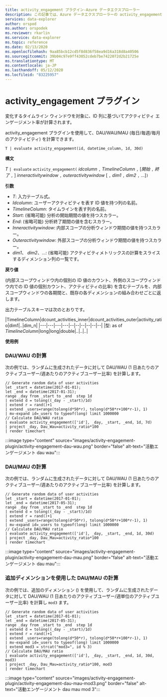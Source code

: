 ```yaml
---
title: activity_engagement プラグイン-Azure データエクスプローラー
description: この記事では、Azure データエクスプローラーの activity_engagement プラグインについて説明します。
services: data-explorer
author: orspod
ms.author: orspodek
ms.reviewer: rkarlin
ms.service: data-explorer
ms.topic: reference
ms.date: 02/13/2020
ms.openlocfilehash: 9aa85bcb12cd5f8d836f58ea9d16a318d8a40506
ms.sourcegitcommit: 39b04c97e9ff43052cdeb7be7422072d2b21725e
ms.translationtype: MT
ms.contentlocale: ja-JP
ms.lasthandoff: 05/12/2020
ms.locfileid: "83225957"
---
```

# <a name="activity_engagement-plugin"></a>activity_engagement プラグイン

変化するタイムライン ウィンドウを対象に、ID 列に基づいてアクティビティ エンゲージメント率が計算されます。

activity_engagement プラグインを使用して、DAU/WAU/MAU (毎日/毎週/毎月のアクティビティ) を計算できます。

```kusto
T | evaluate activity_engagement(id, datetime_column, 1d, 30d)
```

**構文**

*T* `| evaluate` `activity_engagement(` *idcolumn* `,` *TimelineColumn* `,` [*開始* `,` *終了* `,` ] *inneractivitywindow* `,` *outeractivitywindow* [ `,` *dim1* `,` *dim2* `,` ...]`)`

**引数**

* *T*: 入力テーブル式。
* *Idcolumn*: ユーザーアクティビティを表す ID 値を持つ列の名前。 
* *TimelineColumn*: タイムラインを表す列の名前。
* *Start*: (省略可能) 分析の開始期間の値を持つスカラー。
* *End*: (省略可能) 分析終了期間の値を含むスカラー。
* *Inneractivitywindow*: 内部スコープの分析ウィンドウ期間の値を持つスカラー。
* *Outeractivitywindow*: 外部スコープの分析ウィンドウ期間の値を持つスカラー。
* *dim1*、 *dim2*、...: (省略可能) アクティビティメトリックスの計算をスライスするディメンション列の一覧です。

**戻り値**

(内部スコープウィンドウ内の個別の ID 値のカウント、外側のスコープウィンドウ内での ID 値の個別カウント、アクティビティの比率) を含むテーブルを、内部スコープウィンドウの各期間と、既存の各ディメンションの組み合わせごとに返します。

出力テーブルスキーマは次のとおりです。

|TimelineColumn|dcount_activities_inner|dcount_activities_outer|activity_ratio|dim1|..|dim_n|
|---|---|---|---|--|--|--|--|--|--|
|型: as of *TimelineColumn*|long|long|double|..|..|..|


**使用例**

### <a name="dauwau-calculation"></a>DAU/WAU の計算

次の例では、ランダムに生成されたデータに対して DAU/WAU (1 日あたりのアクティブユーザー/週あたりのアクティブユーザー比率) を計算します。

<!-- csl: https://help.kusto.windows.net:443/Samples -->
```kusto
// Generate random data of user activities
let _start = datetime(2017-01-01);
let _end = datetime(2017-01-31);
range _day from _start to _end  step 1d
| extend d = tolong((_day - _start)/1d)
| extend r = rand()+1
| extend _users=range(tolong(d*50*r), tolong(d*50*r+100*r-1), 1) 
| mv-expand id=_users to typeof(long) limit 1000000
// Calculate DAU/WAU ratio
| evaluate activity_engagement(['id'], _day, _start, _end, 1d, 7d)
| project _day, Dau_Wau=activity_ratio*100 
| render timechart 
```

:::image type="content" source="images/activity-engagement-plugin/activity-engagement-dau-wau.png" border="false" alt-text="活動エンゲージメント dau wau":::

### <a name="daumau-calculation"></a>DAU/MAU の計算

次の例では、ランダムに生成されたデータに対して DAU/WAU (1 日あたりのアクティブユーザー/週あたりのアクティブユーザー比率) を計算します。

<!-- csl: https://help.kusto.windows.net:443/Samples -->
```kusto
// Generate random data of user activities
let _start = datetime(2017-01-01);
let _end = datetime(2017-05-31);
range _day from _start to _end  step 1d
| extend d = tolong((_day - _start)/1d)
| extend r = rand()+1
| extend _users=range(tolong(d*50*r), tolong(d*50*r+100*r-1), 1) 
| mv-expand id=_users to typeof(long) limit 1000000
// Calculate DAU/MAU ratio
| evaluate activity_engagement(['id'], _day, _start, _end, 1d, 30d)
| project _day, Dau_Mau=activity_ratio*100 
| render timechart 
```

:::image type="content" source="images/activity-engagement-plugin/activity-engagement-dau-mau.png" border="false" alt-text="活動エンゲージメント dau mau":::

### <a name="daumau-calculation-with-additional-dimensions"></a>追加ディメンションを使用した DAU/MAU の計算

次の例では、追加のディメンション () を使用して、ランダムに生成されたデータに対して DAU/WAU (1 日あたりのアクティブユーザー/週単位のアクティブユーザー比率) を計算し `mod3` ます。

<!-- csl: https://help.kusto.windows.net:443/Samples -->
```kusto
// Generate random data of user activities
let _start = datetime(2017-01-01);
let _end = datetime(2017-05-31);
range _day from _start to _end  step 1d
| extend d = tolong((_day - _start)/1d)
| extend r = rand()+1
| extend _users=range(tolong(d*50*r), tolong(d*50*r+100*r-1), 1) 
| mv-expand id=_users to typeof(long) limit 1000000
| extend mod3 = strcat("mod3=", id % 3)
// Calculate DAU/MAU ratio
| evaluate activity_engagement(['id'], _day, _start, _end, 1d, 30d, mod3)
| project _day, Dau_Mau=activity_ratio*100, mod3 
| render timechart 
```

:::image type="content" source="images/activity-engagement-plugin/activity-engagement-dau-mau-mod3.png" border="false" alt-text="活動エンゲージメント dau mau mod 3":::
